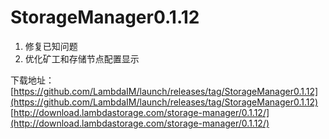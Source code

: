 # StorageManager0.1.12

1. 修复已知问题
2. 优化矿工和存储节点配置显示 

下载地址：  
[https://github.com/LambdaIM/launch/releases/tag/StorageManager0.1.12](https://github.com/LambdaIM/launch/releases/tag/StorageManager0.1.12)
[http://download.lambdastorage.com/storage-manager/0.1.12/](http://download.lambdastorage.com/storage-manager/0.1.12/)
